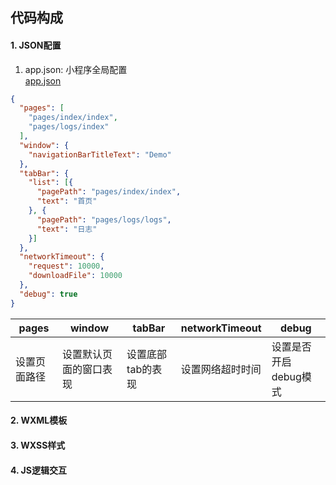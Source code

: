 ## 代码构成
#### 1. JSON配置
1. app.json: 小程序全局配置<br>
[app.json](https://mp.weixin.qq.com/debug/wxadoc/dev/framework/config.html)
    
```json
{
  "pages": [
    "pages/index/index",
    "pages/logs/index"
  ],
  "window": {
    "navigationBarTitleText": "Demo"
  },
  "tabBar": {
    "list": [{
      "pagePath": "pages/index/index",
      "text": "首页"
    }, {
      "pagePath": "pages/logs/logs",
      "text": "日志"
    }]
  },
  "networkTimeout": {
    "request": 10000,
    "downloadFile": 10000
  },
  "debug": true
}
```

pages | window | tabBar | networkTimeout | debug 
--- | --- | --- | --- | --- 
设置页面路径 | 设置默认页面的窗口表现 | 设置底部tab的表现 | 设置网络超时时间 | 设置是否开启debug模式


#### 2. WXML模板
#### 3. WXSS样式
#### 4. JS逻辑交互